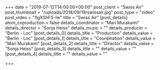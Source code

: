 +++
date = "2019-07-12T14:00:00+00:00"
post_client = "Swiss Air"
post_thumbnail = "/uploads/2018/09/19/swissair.jpg"
post_type = "video"
post_video = "1IgXShFS-Iw"
title = "Swiss Air"
[post_details]
atom_coproduction = false
details_coordinator = "Mari Murakami"
details_director = "Sonja Heiss"
details_music = ""
details_producer = "Berlin - Loc"
[post_details_0]
details_title = "Production"
details_value = "Berlin - Loc"
[post_details_1]
details_title = "Coordination"
details_value = "Mari Murakami"
[post_details_2]
details_title = "Director"
details_value = "Sonja Heiss"
[post_details_3]
details_title = ""
details_value = ""
[post_details_4]
details_title = ""
details_value = ""

+++
